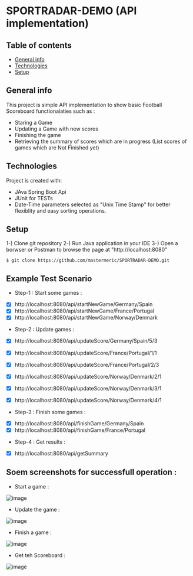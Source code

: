 # SPORTRADAR-DEMO (API implementation)

## Table of contents
* [General info](#general-info)
* [Technologies](#technologies)
* [Setup](#setup)

## General info
This project is simple API implementation to show basic Football Scoreboard functionalaties such as :
* Staring a Game
* Updating a Game with new scores
* Finishing the game
* Retrieving the summary of scores which are in progress (List scores of games which are Not Finished yet)

	
## Technologies
Project is created with:
* JAva Spring Boot Api
* JUnit for TESTs
* Date-Time parameters selected as "Unix Time Stamp" for better flexiblity and easy sorting operations.
	
## Setup
1-) Clone git repository 
2-) Run Java application in your IDE
3-) Open a borwser or Postman to browse the page at "http://localhost:8080"

```
$ git clone https://github.com/mastermeric/SPORTRADAR-DEMO.git
```


## Example Test Scenario 
* Step-1 : Start some games :
- [x] http://localhost:8080/api/startNewGame/Germany/Spain
- [x] http://localhost:8080/api/startNewGame/France/Portugal
- [x] http://localhost:8080/api/startNewGame/Norway/Denmark

* Step-2 : Update games :
- [x] http://localhost:8080/api/updateScore/Germany/Spain/5/3
- [x] http://localhost:8080/api/updateScore/France/Portugal/1/1
- [x] http://localhost:8080/api/updateScore/France/Portugal/2/3
- [x] http://localhost:8080/api/updateScore/Norway/Denmark/2/1
- [x] http://localhost:8080/api/updateScore/Norway/Denmark/3/1
- [x] http://localhost:8080/api/updateScore/Norway/Denmark/4/1


* Step-3 : Finish some games :
- [x] http://localhost:8080/api/finishGame/Germany/Spain
- [x] http://localhost:8080/api/finishGame/France/Portugal

* Step-4 : Get results :
- [x] http://localhost:8080/api/getSummary


## Soem screenshots for successfull operation :

* Start a game :

![image](https://user-images.githubusercontent.com/49819371/236708905-d96df803-67b7-4f63-a7cc-e17c71dabd03.png)

* Update the game :

![image](https://user-images.githubusercontent.com/49819371/236708955-049e4d82-3279-4b0f-8396-0ddaa41d16bc.png)

* Finish a game :

![image](https://user-images.githubusercontent.com/49819371/236709010-181a867d-5fb3-4efe-a4f5-f5ba4c67b003.png)


* Get teh Scoreboard :

![image](https://user-images.githubusercontent.com/49819371/236709099-345d4834-6108-496c-910f-018baaeb58f8.png)


